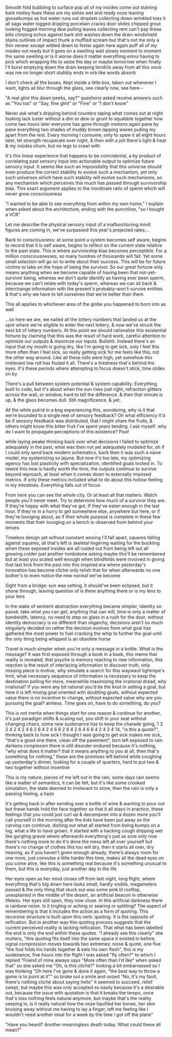 Smooth fold bubbling to surface pop all of my insides come out staining bark motley hues these are my ashes wet and ready ooze leaving goosebumps as hot water runs out droplets collecting down wrinkled toes it all sags water logged dripping porcelain cracks door slides chipped grout looking fogged morning dew pulling leaves collecting rent can't pay these bills chirping echos against bark shit washes down the drain windshield stains outlines of impact thunk a muffled scream but that's not me only a thin veneer except wittled down to fester again here again puff all of my insides not ready but it goes on a swelling wait slowly moment to moment the same swelling or is it worse does it matter everything ennui having to pick which wrapping fits to seize the day or maybe tomorrow when finally I'll burst emptying down the drain keeping tendrils away from all this once was me no longer short stubbly ends in orb like words absorb

I don't check all the boxes. Kept inside a little box, taken out whenever I want, lights all blur through the glass, see clearly now, see here--

"A real glint this dawn peeks, say?" questions asked receive answers such as "You too" or "Say, fine glint" or "Fine" or "I don't know"

Never ask what's dripping behind counters taping what comes out at night looking lack luster without a dim or dew or grunt to squabble together how come two hours later everyone has gone through motions again pane by pane everything two shades of muddy brown lapping waves pulling my apart from the rest. Every morning I consume, only to spew it all eight hours later, let strength recuperate over night, & then with a jolt there's light & heat & my insides churn, but no legs to crawl with

It's this linear experience that happens to be coincidental, a by product of correlating past sensory input into actionable output to optimize future sensory input. It seems like such an impossibility that this universe should even produce the correct stability to evolve such a mechanism, yet only such universes which have such stability will evolve such mechanisms, so any mechanism which perceives this much has passed through survivorship bias. This exact argument applies to the inordinate ratio of sperm which will never grow consciousness

"I wanted to be able to see everything from within my own home," I explain when asked about the architecture, ending with the punchline, "so I bought a VCR"

Let me describe the physical sensory input of a malfunctioning mind: figures are coming in, we've surpassed this year's projected rates...

Back to consciousness: at some point a system becomes self aware, begins to record that it is self aware, begins to reflect on the current state relative to the past state. This is where survivorship bias becomes perceptible. For a million consciousnesses, so many hundres of thousands will fall. Yet some small selection will go on to write about their success. This will be for future victims to take on the hope of being the survivor. So our great fortune only means anything when we become capable of having been that not-yet-survivor being, whereas we don't quite identify as having ever been sperm, because we can't relate with today's sperm, whereas we can sit back & interchange information with the present's probably-won't-survive entities. & that's why we have to tell ourselves that we're better than them

This all applies to whichever area of the globe you happened to born into as well

...so here we are, we nailed all the lottery numbers that landed us at the spot where we're eligible to enter the next lottery, & now we've struck the next bit of lottery numbers. At this point we should rationalize this existential fortune by claiming that this was the result of hard work, careful attention to optimize our outputs & maximize our inputs. Bullshit. Instead there's an input that my mouth is going dry, like I'm going to get sick, only I feel this more often than I feel sick, so really getting sick for me feels like this, not the other way around. Like all these rolls were high, yet somehow this irrelevant low roll has fouled it all. There's a tiredness that's behind the eyes. It's these periods where attempting to focus doesn't stick, time slides on by

There's a pull between system potential & system capability. Everything built to code, but it's about when the sun rises just right, refraction glitters across the wall, or window, hard to tell the difference. & then that minute is up, & the glass becomes dull. Still magnificence, & yet..

All the while putrid in a bog experiencing this, wondering, why is it that we're bounded to a single reel of sensory feedback? Oh what efficiency it'd be if sensory feedback was distributed, that I might share the fruits, & others might know this bitter fruit I've spent years tending. I ask myself: why do I want to propagate perceptions of this existence? Poof

while laying awake thinking back over what decisions I failed to optimize adequately in the past, what was then not yet adequately modeled for, oh if I could only send back modern schematics, back then it was such a naive model, my systemizing so jejune. But now it's too late, my optimizing agency has lost plasticity with specialization, identified goals locked in. To rewire this now is hardly worth the time, the outputs continue to survive beyond reproach, at least when it comes down to externally imposed metrics. If only these metrics included what to do about this hollow feeling in my intestines. Everything falls out of focus

From here you can see the whole city. Or at least all that matters. Watch people you'll never meet. Try to determine how much of a survivor they are. If they're happy with what they've got. If they've eaten enough in the last hour. If they're in a hurry to get somewhere else, anywhere but here, or if they're lounging about, as if their whole purpose is complete in these few moments that their lounging on a bench is observed from behind your lenses

Timeless design yet without constant wooing I'll fall apart, squares falling against squares, all that's left is skeletal lingering waiting for the buckling when these exposed insides are all rusted out from being left out all growing colder just another tombstone asking maybe this'll be remembered but at least you scaled well enough when blindfolds were involved in giving that last kick from the past into this inspired era where yesterday's innovation has become cliché only relish that for when afterwards no one bother's to even notice the new normal we've become

Sight from a bridge: sun was setting, it should've been eclipsed, but it shone through, leaving question of is there anything there or is my lens to your lens

In the wake of sentient abstraction everything became simpler, identity so passé, take what you can get, anything that can will, time is only a matter of bandwidth, latency, no need to step on glass in a rush for the door, without identity democracy is no different than oligarchy, decisions aren't so much singularly decided on rather the decision evolves from what goal has gathered the most power to fuel cracking the whip to further the goal until the only thing being whipped is an obsolete horse

Travel is much simpler when you're only a message in a bottle. What is the message? It was first exposed through a book in a book, this meme that reality is revealed, that psyche is memory reacting to new information, this reaction is the result of interlacing information to discover truth, only missing piece is motive, why simulate a search for this wayward tightrope's limit, what necessary sequence of information is necessary to keep the destination polling for more, meanwhile maximizing the irrational dread, why irrational? If you were any bit rational you'd tie the knot in setting a goal, but here it is left mixing goal oriented with doubting goals, without expected value there is no incentive to change, without expected value why are you pursuing the goal? aimless. Time goes on, have to do something, do you?

This is not inertia when things start for one reason & continue for another, it's just paradigm shifts & scaling out, you shift in your seat without changing chairs, some new sustenance has to keep the charade going, 1 2 2 4 2 4 2 4 6 2 6 4 2 4 6 6 2 6 4 2 6 4 6 8 4 2 4 2 4 14, "is this a quote?", thinking back to how sick I thought I was going to get sick makes me sick, "that's a good one there, clean off the pavement", torn left exposed to rain darkens complexion there is still disorder endured because it's nothing, "why what does it matter? that it means anything to you at all, then that's something for nothing," these are the promises left behind while coughing up yesterday's dinner, looking for a couple of quarters, hard to put two & two together without incentive

This is my nature, pieces of me left out in the rain, some days rain seems like a matter of semantics, it can be felt, but it's like some crooked simulation, the state deemed to irrelevant to store, then the rain is only a passing feeling, a haze

It's getting back in after sending over a bottle of wine & wanting to pour out but these hands hold the face together so that it all stays in practice, these feelings that you could just curl up & decompose into a dozen more you'll call yourself in the morning after the kids have been put away so the carving can continue, dishing out what all started from being bumps on a log, what a life to have grown, it started with a hacking cough dripping wet like gurgling gravel where afterwards everything's just as sore only now there's nothing more to do it's done the mess left all over yourself but there's no change of clothes this too will dry, then it starts all over, dry heaving, as if you haven't given enough already, there's always room for one more, just convulse a little harder this time, makes all the dead eyes on you come alive, like this is something real because it's something unusual to them, but this is everyday, just another day in the life

Her eyes open as her mind closes off from last night, long flight, where everything that's big down here looks small, hardly visible, megameters passed & the only thing that stuck out was some pink lit rooftop, unexplained in the middle of the desert, an artificial beacon in otherwise lifeless. Her eyes still open, they now close. In this artificial darkness there is rainbow noise. Is it tingling or aching or searing or splitting? The aspect of remembering is that it includes the action as a form of quoting. This recursive structure is built upon this verb: quoting. It is the opposite of reification. But in another way this quoting process suggests that the current perceived reality is lacking reification. That what has been labelled the end is only the end within these quotes. "I already see this clearly" she mutters, "this quoting fits itself into the same space it existed in before, signal compression moves towards two extremes: noise & quote, one five "the fool folds his hands together & eats his own flesh", this is my sustenance, five hours into the flight I was asked "fly often?" to which I replied "Friend of mine always says "More often than I'd like" when asked that" so she asked me "Oh, is this cliché?" looking a bit embarrassed so I was thinking "Oh here I've gone & done it again, "the best way to throw a game is to point at it"" so broke out a smile and oozed "No, it's my fault, there's nothing cliché about saying hello" it seemed to succeed, relief swept, but maybe this was only accepted so easily because it's a desirable out, because the issue with quotation is that it breaks the tempo, once that's loss nothing feels natural anymore, but maybe that's the reality seeping in, is it really natural how the ooze liquified her bones, her skin bruising away without me having to lay a finger, left me feeling like I wouldn't need another meal for a week by the time I got off the plane"

"Have you heard? Another meaningless death today. What could these all mean?"
